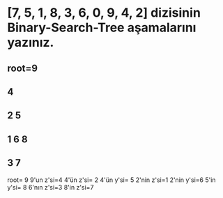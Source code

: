 # [7, 5, 1, 8, 3, 6, 0, 9, 4, 2] dizisinin Binary-Search-Tree aşamalarını yazınız.

##                        root=9
##                      4
##                  2                5
##              1        6               8
##                     3              7

root= 9
9'un z'si=4
4'ün z'si= 2       4'ün y'si= 5
2'nin z'si=1       2'nin y'si=6     5'in y'si= 8
6'nın z'si=3       8'in z'si=7